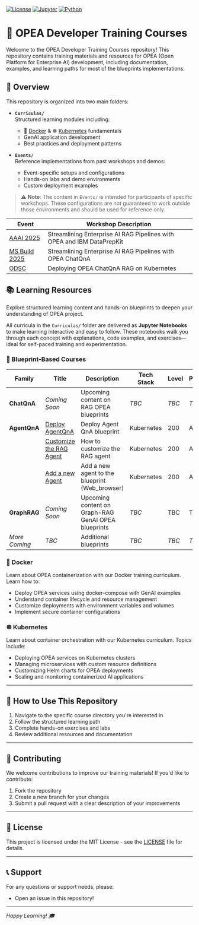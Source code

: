 
[![License](https://img.shields.io/badge/License-MIT-yellow.svg)](LICENSE)
[![Jupyter](https://img.shields.io/badge/Jupyter-Notebook-orange)](https://jupyter.org)
[![Python](https://img.shields.io/badge/Python-3.8%2B-blue)](https://www.python.org)

# 🚀 OPEA Developer Training Courses

Welcome to the OPEA Developer Training Courses repository! This repository contains training materials and resources for OPEA (Open Platform for Enterprise AI) development, including documentation, examples, and learning paths for most of the blueprints implementations.

## 📝 Overview

This repository is organized into two main folders:

- **`Curriculas/`**  
  Structured learning modules including:
  - 🐳 [Docker](Curriculas/Docker) & ☸️ [Kubernetes](Curriculas/Kubernetes/) fundamentals
  - GenAI application development
  - Best practices and deployment patterns

- **`Events/`**  
  Reference implementations from past workshops and demos:
  - Event-specific setups and configurations
  - Hands-on labs and demo environments
  - Custom deployment examples

> ⚠️ **Note**: The content in `Events/` is intended for participants of specific workshops. These configurations are not guaranteed to work outside those environments and should be used for reference only.

| Event | Workshop Description |
|-------|----------------------|
| [AAAI 2025](/Events/AAAI-Workshop2025) | Streamlining Enterprise AI RAG Pipelines with OPEA and IBM DataPrepKit |
| [MS Build 2025](/Events/Microsoft-Build-Workshop2025) | Streamlining Enterprise AI RAG Pipelines with OPEA ChatQnA |
| [ODSC](/Events/GenAI-Workshops) | Deploying OPEA ChatQnA RAG on Kubernetes |

## 📚 Learning Resources

Explore structured learning content and hands-on blueprints to deepen your understanding of OPEA project.

All curricula in the `Curriculas/` folder are delivered as **Jupyter Notebooks** to make learning interactive and easy to follow. These notebooks walk you through each concept with explanations, code examples, and exercises—ideal for self-paced training and experimentation.


### 🧩 Blueprint-Based Courses

| Family       | Title                            | Description                                                                 | Tech Stack | Level    | Platform |
|--------------|----------------------------------|-----------------------------------------------------------------------------|------------|----------|----------|
| **ChatQnA**   | *Coming Soon*      | Upcoming content on RAG OPEA blueprints          | *TBC*        | *TBC*    | *TBC*    |
| **AgentQnA**  | [Deploy AgentQnA](/Curriculas/Kubernetes/AgentQnA/1_Deploy_AgentQnA.ipynb)                   | Deploy Agent QnA blueprint                          | Kubernetes        | 200     | Any      |
|   | [Customize the RAG Agent](/Curriculas/Kubernetes/AgentQnA/2_Customize_rag_agent.ipynb)                  | How to customize the RAG agent                       | Kubernetes        | 200     | Any      |
|   | [Add a new Agent ](/Curriculas/Kubernetes/AgentQnA/3_Add_a_new_agent.ipynb)                  | Add a new agent to the blueprint (Web_browser)                       | Kubernetes        | 200     | Any      |
| **GraphRAG**  | *Coming Soon*                    | Upcoming content on Graph-RAG GenAI OPEA blueprints                          | *TBC*        | TBC      | TBC      |
| *More Coming*| *TBC*                             | Additional blueprints                   | *TBC*        | *TBC*      | *TBC*      |


### 🐳 Docker
Learn about OPEA containerization with our Docker training curriculum. Learn how to:
- Deploy OPEA services using docker-compose with GenAI examples
- Understand container lifecycle and resource management
- Customize deployments with environment variables and volumes
- Implement secure container configurations

### ☸️ Kubernetes
Learn about container orchestration with our Kubernetes curriculum. Topics include:
- Deploying OPEA services on Kubernetes clusters
- Managing microservices with custom resource definitions
- Customizing Helm charts for OPEA deployments
- Scaling and monitoring containerized AI applications

---
## 🎯 How to Use This Repository

1. Navigate to the specific course directory you're interested in
2. Follow the structured learning path
3. Complete hands-on exercises and labs
4. Review additional resources and documentation
---
## 🤝 Contributing

We welcome contributions to improve our training materials! If you'd like to contribute:
1. Fork the repository
2. Create a new branch for your changes
3. Submit a pull request with a clear description of your improvements
---
## 📝 License

This project is licensed under the MIT License - see the [LICENSE](LICENSE) file for details.

---
## 📞 Support

For any questions or support needs, please:
- Open an issue in this repository!

---
*Happy Learning! 🎓*